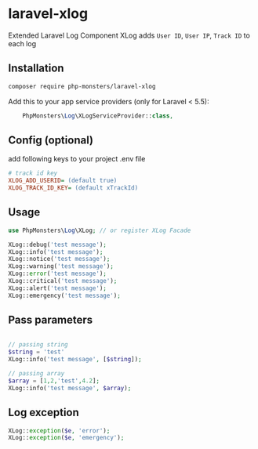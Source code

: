 # laravel-xlog
Extended Laravel Log Component
XLog adds `User ID`, `User IP`, `Track ID` to each log

## Installation

```bash
composer require php-monsters/laravel-xlog
```

Add this to your app service providers (only for Laravel < 5.5):
```php
    PhpMonsters\Log\XLogServiceProvider::class,
```

## Config (optional)
add following keys to your project .env file

```ini
# track id key
XLOG_ADD_USERID= (default true)
XLOG_TRACK_ID_KEY= (default xTrackId)
```


## Usage

```php
use PhpMonsters\Log\XLog; // or register XLog Facade

XLog::debug('test message');
XLog::info('test message');
XLog::notice('test message');
XLog::warning('test message');
XLog::error('test message');
XLog::critical('test message');
XLog::alert('test message');
XLog::emergency('test message');
```

## Pass parameters
```php

// passing string
$string = 'test'
XLog::info('test message', [$string]);

// passing array
$array = [1,2,'test',4.2];
XLog::info('test message', $array);

```


## Log exception

```php
XLog::exception($e, 'error');
XLog::exception($e, 'emergency');
```
